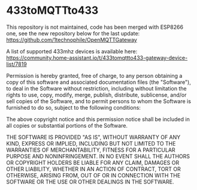 # 433toMQTTto433
This repository is not maintained, code has been merged with ESP8266 one, see the new repository below for the last update:
https://github.com/1technophile/OpenMQTTGateway

A list of supported 433mhz devices is available here:
https://community.home-assistant.io/t/433tomqttto433-gateway-device-list/7819


Permission is hereby granted, free of charge, to any person obtaining a copy of this software 
and associated documentation files (the "Software"), to deal in the Software without restriction, 
including without limitation the rights to use, copy, modify, merge, publish, distribute, sublicense, 
and/or sell copies of the Software, and to permit persons to whom the Software is furnished to do so, 
subject to the following conditions:

The above copyright notice and this permission notice shall be included in all copies or substantial portions of the Software.

THE SOFTWARE IS PROVIDED "AS IS", WITHOUT WARRANTY OF ANY KIND, EXPRESS OR IMPLIED, INCLUDING BUT NOT LIMITED 
TO THE WARRANTIES OF MERCHANTABILITY, FITNESS FOR A PARTICULAR PURPOSE AND NONINFRINGEMENT. IN NO EVENT SHALL 
THE AUTHORS OR COPYRIGHT HOLDERS BE LIABLE FOR ANY CLAIM, DAMAGES OR OTHER LIABILITY, WHETHER IN AN ACTION OF 
CONTRACT, TORT OR OTHERWISE, ARISING FROM, OUT OF OR IN CONNECTION WITH THE SOFTWARE OR THE USE OR OTHER DEALINGS IN THE SOFTWARE.
